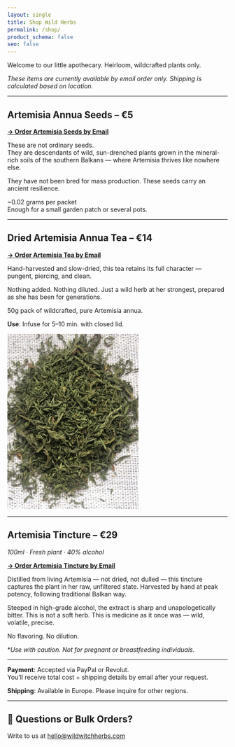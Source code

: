 ```yaml
---
layout: single
title: Shop Wild Herbs
permalink: /shop/
product_schema: false
seo: false
---
```



Welcome to our little apothecary. Heirloom, wildcrafted plants only. 

*These items are currently available by email order only. Shipping is calculated based on location.*

---

##  Artemisia Annua Seeds – €5  

**[→ Order Artemisia Seeds by Email](mailto:info@wildwitchherbs.com?subject=Order%20Request%20-%20Artemisia%20Seeds&body=Hi%20Wild%20Witch%20Herbs%2C%0A%0AI'd%20like%20to%20order%20the%20Artemisia%20annua%20Seeds.%0A%0AMy%20name%3A%0AMy%20shipping%20address%3A%0APreferred%20payment%20method%20(PayPal%2C%20Revolut)%3A%0A%0AThank%20you.)**

These are not ordinary seeds.  
They are descendants of wild, sun-drenched plants grown in the mineral-rich soils of the southern Balkans — where Artemisia thrives like nowhere else.

They have not been bred for mass production. These seeds carry an ancient resilience. 
 
 ~0.02 grams per packet  
Enough for a small garden patch or several pots.

---

##  Dried Artemisia Annua Tea – €14  

**[→ Order Artemisia Tea by Email](mailto:info@wildwitchherbs.com?subject=Order%20Request%20-%20Artemisia%20Tea&body=Hi%20Wild%20Witch%20Herbs%2C%0A%0AI'd%20like%20to%20order%20the%20Artemisia%20annua%20Tea.%0A%0AMy%20name%3A%0AMy%20shipping%20address%3A%0APreferred%20payment%20method%20(PayPal%2C%20Revolut)%3A%0A%0AThank%20you.)**

Hand-harvested and slow-dried, this tea retains its full character — pungent, piercing, and clean. 

Nothing added. Nothing diluted. Just a wild herb at her strongest, prepared as she has been for generations. 

50g pack of wildcrafted, pure Artemisia annua.

**Use**: Infuse for 5–10 min. with closed lid.


<img src="/assets/images/artemisia-annua-sweet-wormwood-tea-closeup.webp" alt="Artemisia Annua Tea" style="max-width:300px; height:auto;">

---

##  Artemisia Tincture – €29  
*100ml · Fresh plant · 40% alcohol*

**[→ Order Artemisia Tincture by Email](mailto:info@wildwitchherbs.com?subject=Order%20Request%20-%20Artemisia%20Tincture&body=Hi%20Wild%20Witch%20Herbs%2C%0A%0AI'd%20like%20to%20order%20the%20Artemisia%20annua%20Tincture.%0A%0AMy%20name%3A%0AMy%20shipping%20address%3A%0APreferred%20payment%20method%20(PayPal%2C%20Revolut)%3A%0A%0AThank%20you.)**


Distilled from living Artemisia — not dried, not dulled — this tincture captures the plant in her raw, unfiltered state. Harvested by hand at peak potency, following traditional Balkan way.

Steeped in high-grade alcohol, the extract is sharp and unapologetically bitter. This is not a soft herb. This is medicine as it once was — wild, volatile, precise.

No flavoring. No dilution. 

**Use with caution. Not for pregnant or breastfeeding individuals.*


---

**Payment**: Accepted via PayPal or Revolut.  
You’ll receive total cost + shipping details by email after your request.

**Shipping**: Available in Europe. Please inquire for other regions. 

---

## 💌 Questions or Bulk Orders?  
Write to us at [hello@wildwitchherbs.com](mailto:info@wildwitchherbs.com)


